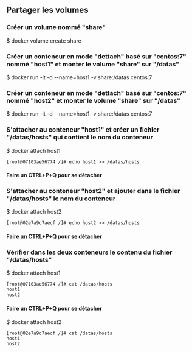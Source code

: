## Partager les volumes

### Créer un volume nommé "share"

$ docker volume create share

### Créer un conteneur en mode "dettach" basé sur "centos:7" nommé "host1" et monter le volume "share" sur "/datas"

$ docker run -it -d --name=host1 -v share:/datas centos:7

### Créer un conteneur en mode "dettach" basé sur "centos:7" nommé "host2" et monter le volume "share" sur "/datas"

$ docker run -it -d --name=host1 -v share:/datas centos:7

### S'attacher au conteneur "host1" et créer un fichier "/datas/hosts" qui contient le nom du conteneur

$ docker attach host1
```
[root@07103ae56774 /]# echo host1 >> /datas/hosts
```
#### Faire un CTRL+P+Q pour se détacher 
### S'attacher au conteneur "host2" et ajouter dans le fichier "/datas/hosts" le nom du conteneur

$ docker attach host2
```
[root@02e7a9c7aecf /]# echo host2 >> /datas/hosts
```

#### Faire un CTRL+P+Q pour se détacher 
### Vérifier dans les deux conteneurs le contenu du fichier "/datas/hosts"

$ docker attach host1
```
[root@07103ae56774 /]# cat /datas/hosts
host1
host2
```
#### Faire un CTRL+P+Q pour se détacher 

$ docker attach host2
```
[root@02e7a9c7aecf /]# cat /datas/hosts
host1
host2
```
